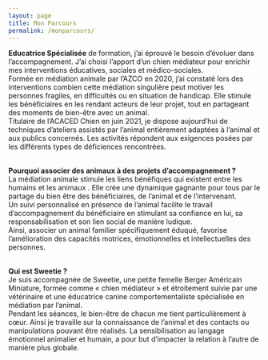 ```yaml
---
layout: page
title: Mon Parcours
permalink: /monparcours/
---
```

**Educatrice Spécialisée** de formation, j’ai éprouvé le besoin d’évoluer dans l’accompagnement. J’ai choisi l’apport d’un chien médiateur pour enrichir mes interventions éducatives, sociales et médico-sociales.\
Formée en médiation animale par l’AZCO en 2020, j’ai constaté lors des interventions combien  cette médiation singulière peut motiver les personnes fragiles, en difficultés ou en situation de handicap. Elle stimule les bénéficiaires en les rendant acteurs de leur projet, tout en partageant des moments de bien-être avec un animal.\
Titulaire de l’ACACED Chien en juin 2021, je dispose aujourd’hui de techniques d’ateliers assistés par l’animal entièrement adaptées à l’animal et aux publics concernés. Les activités répondent aux exigences posées par les différents types de déficiences rencontrées.

\
**Pourquoi associer des animaux à des projets d’accompagnement ?**
\
La médiation animale stimule les liens bénéfiques qui existent entre les humains et les animaux . Elle crée une dynamique gagnante pour tous par le partage du bien être des bénéficiaires, de l’animal et de l’intervenant. \
Un suivi personnalisé en présence de l’animal facilite le travail d’accompagnement du bénéficiaire en stimulant sa confiance en lui, sa responsabilisation et son lien social de manière ludique.\
Ainsi, associer un animal familier spécifiquement éduqué, favorise l’amélioration des capacités motrices, émotionnelles et intellectuelles des personnes.

\
**Qui est Sweetie ?**
\
Je suis accompagnée de Sweetie, une petite femelle Berger Américain Miniature, formée comme « chien médiateur » et étroitement suivie par une vétérinaire et une éducatrice canine comportementaliste spécialisée en médiation par l’animal.\
Pendant les séances, le bien-être de chacun me tient particulièrement à cœur. Ainsi je travaille sur la connaissance de l’animal et des contacts ou manipulations pouvant être réalisés. La sensibilisation au langage émotionnel animalier et humain, a pour but d’impacter la relation à l’autre de manière plus globale.

